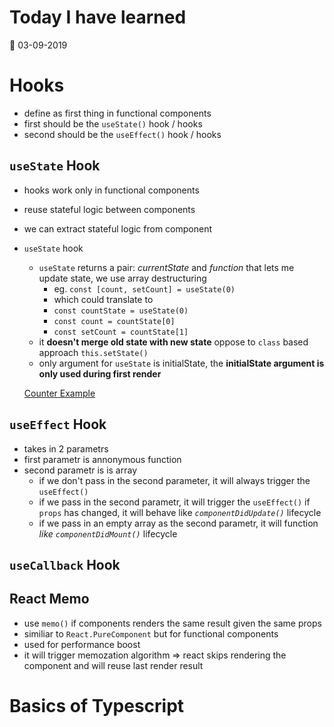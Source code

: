 # Today I have learned

:calendar: 03-09-2019

# Hooks
- define as first thing in functional components
- first should be the `useState()` hook / hooks
- second should be the `useEffect()` hook / hooks

## `useState` Hook
- hooks work only in functional components
- reuse stateful logic between components
- we can extract stateful logic from component
- `useState` hook
  - `useState` returns a pair: _currentState_ and _function_ that lets me update state, we use array destructuring
    - eg. `const [count, setCount] = useState(0)`
    - which could translate to
    - `const countState = useState(0)`
    - `const count = countState[0]`
    - `const setCount = countState[1]`
  - it **doesn't merge old state with new state** oppose to `class` based approach `this.setState()`
  - only argument for `useState` is initialState, the **initialState argument is only used during first render**
  
  [Counter Example](https://repl.it/repls/HumiliatingOnerlookedFirmware)

## `useEffect` Hook
- takes in 2 parametrs
- first parametr is annonymous function
- second parametr is is array
  - if we don't pass in the second parameter, it will always trigger the `useEffect()`
  - if we pass in the second parametr, it will trigger the `useEffect()` if `props` has changed, it will behave like _`componentDidUpdate()`_ lifecycle
  - if we pass in an empty array as the second parametr, it will function _like_ _`componentDidMount()`_ lifecycle

## `useCallback` Hook

## React Memo
- use `memo()` if components renders the same result given the same props
- similiar to `React.PureComponent` but for functional components
- used for performance boost
- it will trigger memozation algorithm => react skips rendering the component and will reuse last render result

# Basics of Typescript
